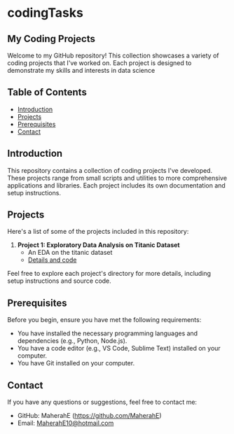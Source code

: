 # codingTasks

## My Coding Projects

Welcome to my GitHub repository! This collection showcases a variety of coding projects that I've worked on. Each project is designed to demonstrate my skills and interests in data science

## Table of Contents

- [Introduction](#introduction)
- [Projects](#projects)
- [Prerequisites](#prerequisites)
- [Contact](#contact)

## Introduction

This repository contains a collection of coding projects I've developed. 
These projects range from small scripts and utilities to more comprehensive applications and libraries. 
Each project includes its own documentation and setup instructions.

## Projects

Here's a list of some of the projects included in this repository:

1. **Project 1: Exploratory Data Analysis on Titanic Dataset**
   - An EDA on the titanic dataset
   - [Details and code](projects/simple-calculator/README.md)

Feel free to explore each project's directory for more details, including setup instructions and source code.

## Prerequisites

Before you begin, ensure you have met the following requirements:
- You have installed the necessary programming languages and dependencies (e.g., Python, Node.js).
- You have a code editor (e.g., VS Code, Sublime Text) installed on your computer.
- You have Git installed on your computer.

## Contact

If you have any questions or suggestions, feel free to contact me:

- GitHub: MaherahE (https://github.com/MaherahE)
- Email: MaherahE10@hotmail.com
